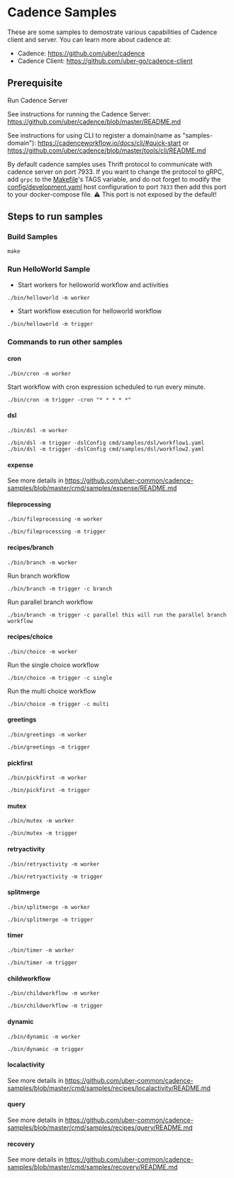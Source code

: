 # Cadence Samples
These are some samples to demostrate various capabilities of Cadence client and server.  You can learn more about cadence at:
* Cadence: https://github.com/uber/cadence
* Cadence Client: https://github.com/uber-go/cadence-client

## Prerequisite
Run Cadence Server

See instructions for running the Cadence Server: https://github.com/uber/cadence/blob/master/README.md

See instructions for using CLI to register a domain(name as "samples-domain"): https://cadenceworkflow.io/docs/cli/#quick-start
 or https://github.com/uber/cadence/blob/master/tools/cli/README.md

By default cadence samples uses Thrift protocol to communicate with cadence server on port 7933. If you want to change the protocol to gRPC, add `grpc` to the [Makefile](Makefile)'s TAGS variable, and do not forget to modify the [config/development.yaml](config/development.yaml) host configuration to port `7833` then add this port to your docker-compose file. ⚠️ This port is not exposed by the default!

## Steps to run samples
### Build Samples
```
make
```

### Run HelloWorld Sample
* Start workers for helloworld workflow and activities
```
./bin/helloworld -m worker
```
* Start workflow execution for helloworld workflow
```
./bin/helloworld -m trigger
```

### Commands to run other samples

#### cron
```
./bin/cron -m worker
```
Start workflow with cron expression scheduled to run every minute.
```
./bin/cron -m trigger -cron "* * * * *"
```

#### dsl
```
./bin/dsl -m worker
```
```
./bin/dsl -m trigger -dslConfig cmd/samples/dsl/workflow1.yaml
./bin/dsl -m trigger -dslConfig cmd/samples/dsl/workflow2.yaml
```

#### expense
See more details in https://github.com/uber-common/cadence-samples/blob/master/cmd/samples/expense/README.md

#### fileprocessing
```
./bin/fileprocessing -m worker
```
```
./bin/fileprocessing -m trigger
```

#### recipes/branch
```
./bin/branch -m worker
```
Run branch workflow
```
./bin/branch -m trigger -c branch
```
Run parallel branch workflow
```
./bin/branch -m trigger -c parallel this will run the parallel branch workflow
```

#### recipes/choice
```
./bin/choice -m worker
```
Run the single choice workflow
```
./bin/choice -m trigger -c single
```
Run the multi choice workflow
```
./bin/choice -m trigger -c multi
```

#### greetings
```
./bin/greetings -m worker
```
```
./bin/greetings -m trigger
```

#### pickfirst
```
./bin/pickfirst -m worker
```
```
./bin/pickfirst -m trigger
```

#### mutex
```
./bin/mutex -m worker
```
```
./bin/mutex -m trigger
```

#### retryactivity
```
./bin/retryactivity -m worker
```
```
./bin/retryactivity -m trigger
```

#### splitmerge
```
./bin/splitmerge -m worker
```
```
./bin/splitmerge -m trigger
```

#### timer
```
./bin/timer -m worker
```
```
./bin/timer -m trigger
```

#### childworkflow
```
./bin/childworkflow -m worker
```
```
./bin/childworkflow -m trigger
```

#### dynamic
```
./bin/dynamic -m worker
```
```
./bin/dynamic -m trigger
```

#### localactivity
See more details in https://github.com/uber-common/cadence-samples/blob/master/cmd/samples/recipes/localactivity/README.md

#### query
See more details in https://github.com/uber-common/cadence-samples/blob/master/cmd/samples/recipes/query/README.md

#### recovery
See more details in https://github.com/uber-common/cadence-samples/blob/master/cmd/samples/recovery/README.md
